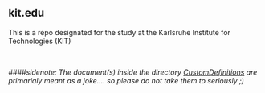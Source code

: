 ## kit.edu
This is a repo designated for the study at the Karlsruhe Institute for Technologies (KIT)

<br/>

####_sidenote:_
_The document(s) inside the directory [CustomDefinitions](https://github.com/Unknown6656/kit.edu/tree/master/CustomDefinitions) are primarialy meant as a joke.... so please do not take them to seriously ;)_